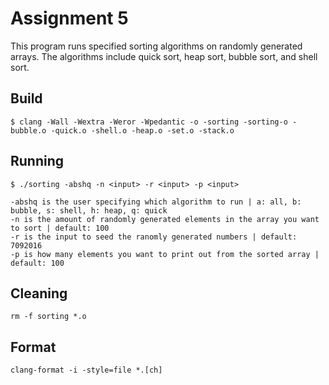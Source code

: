 # Assignment 5

This program runs specified sorting algorithms on randomly generated arrays.
The algorithms include quick sort, heap sort, bubble sort, and shell sort. 

## Build

	$ clang -Wall -Wextra -Weror -Wpedantic -o -sorting -sorting-o -bubble.o -quick.o -shell.o -heap.o -set.o -stack.o
	
## Running
	
	$ ./sorting -abshq -n <input> -r <input> -p <input>
	
	-abshq is the user specifying which algorithm to run | a: all, b: bubble, s: shell, h: heap, q: quick
	-n is the amount of randomly generated elements in the array you want to sort | default: 100
	-r is the input to seed the ranomly generated numbers | default: 7092016
	-p is how many elements you want to print out from the sorted array | default: 100

## Cleaning

	rm -f sorting *.o

## Format
	
	clang-format -i -style=file *.[ch]
